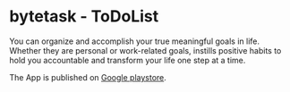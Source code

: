 # bytetask - ToDoList
You can organize and accomplish your true meaningful goals in life. Whether they are personal or work-related goals, instills positive habits to hold you accountable and transform your life one step at a time.

The App is published on
[Google playstore](https://play.google.com/store/apps/details?id=com.arindam.bytetask).
